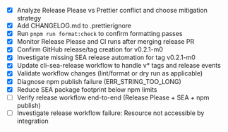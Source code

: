 - [x] Analyze Release Please vs Prettier conflict and choose mitigation strategy
- [x] Add CHANGELOG.md to .prettierignore
- [x] Run `pnpm run format:check` to confirm formatting passes
- [x] Monitor Release Please and CI runs after merging release PR
- [x] Confirm GitHub release/tag creation for v0.2.1-m0
- [x] Investigate missing SEA release automation for tag v0.2.1-m0
- [x] Update cli-sea-release workflow to handle v\* tags and release events
- [x] Validate workflow changes (lint/format or dry run as applicable)
- [x] Diagnose npm publish failure (ERR_STRING_TOO_LONG)
- [x] Reduce SEA package footprint below npm limits
- [ ] Verify release workflow end-to-end (Release Please + SEA + npm publish)
- [ ] Investigate release workflow failure: Resource not accessible by integration
